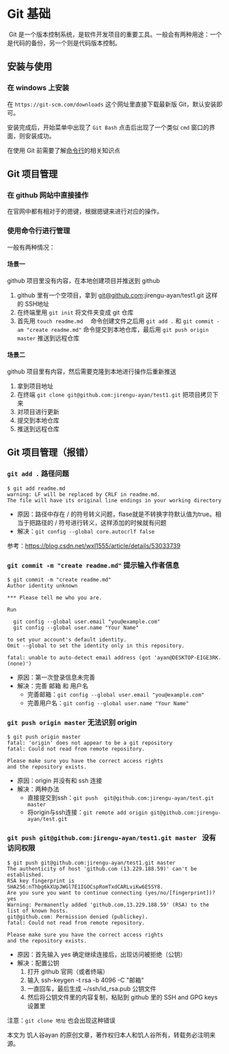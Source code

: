 # Git 基础

​		Git 是一个版本控制系统，是软件开发项目的重要工具。一般会有两种用途：一个是代码的备份，另一个则是代码版本控制。



## 安装与使用

### 在 windows 上安装

在 `https://git-scm.com/downloads` 这个网址里直接下载最新版 Git，默认安装即可。

安装完成后，开始菜单中出现了 `Git Bash` 点击后出现了一个类似 `cmd` 窗口的界面，则安装成功。

在使用 Git 前需要了解[命令行](./命令行入门.md)的相关知识点





## Git 项目管理

### 在 github 网站中直接操作

在官网中都有相对于的摁键，根据摁键来进行对应的操作。



### 使用命令行进行管理

一般有两种情况：

#### 场景一

github 项目里没有内容，在本地创建项目并推送到 github

1. github 里有一个空项目，拿到  git@github.com:jirengu-ayan/test1.git 这样的 SSH地址
2. 在终端里用 `git init` 将文件夹变成 git 仓库
3. 首先用 `touch readme.md  ` 命令创建文件之后用 `git add .` 和 `git commit -am "create readme.md"` 命令提交到本地仓库，最后用  `git push origin master` 推送到远程仓库

#### 场景二

github 项目里有内容，然后需要克隆到本地进行操作后重新推送

1. 拿到项目地址
2. 在终端 `git clone git@github.com:jirengu-ayan/test1.git` 把项目拷贝下来
3. 对项目进行更新
4. 提交到本地仓库
5. 推送到远程仓库





## Git 项目管理（报错）

### `git add .` 路径问题

```
$ git add readme.md
warning: LF will be replaced by CRLF in readme.md.
The file will have its original line endings in your working directory
```

- 原因：路径中存在 / 的符号转义问题，flase就是不转换字符默认值为true。相当于把路径的 / 符号进行转义，这样添加的时候就有问题
- 解决：`git config --global core.autocrlf false`

参考：https://blog.csdn.net/wxl1555/article/details/53033739



### `git commit -m "create readme.md"` 提示输入作者信息

```
$ git commit -m "create readme.md"
Author identity unknown

*** Please tell me who you are.

Run

  git config --global user.email "you@example.com"
  git config --global user.name "Your Name"

to set your account's default identity.
Omit --global to set the identity only in this repository.

fatal: unable to auto-detect email address (got 'ayan@DESKTOP-EIGE3RK.(none)')
```

- 原因：第一次登录信息未完善
- 解决：完善 邮箱 和 用户名
  - 完善邮箱：`git config --global user.email "you@example.com"`
  - 完善用户名：`git config --global user.name "Your Name"`



### `git push origin master` 无法识别 origin

```
$ git push origin master
fatal: 'origin' does not appear to be a git repository
fatal: Could not read from remote repository.

Please make sure you have the correct access rights
and the repository exists.
```

- 原因：origin 并没有和 ssh 连接
- 解决：两种办法
  - 直接提交到ssh：`git push  git@github.com:jirengu-ayan/test.git master`
  - 将origin与ssh连接：`git remote add origin git@github.com:jirengu-ayan/test.git`



### `git push git@github.com:jirengu-ayan/test1.git master ` 没有访问权限

```
$ git push git@github.com:jirengu-ayan/test1.git master
The authenticity of host 'github.com (13.229.188.59)' can't be established.
RSA key fingerprint is SHA256:nThbg6kXUpJWGl7E1IGOCspRomTxdCARLviKw6E5SY8.
Are you sure you want to continue connecting (yes/no/[fingerprint])? yes
Warning: Permanently added 'github.com,13.229.188.59' (RSA) to the list of known hosts.
git@github.com: Permission denied (publickey).
fatal: Could not read from remote repository.

Please make sure you have the correct access rights
and the repository exists.
```

- 原因：首先输入 yes 确定继续连接后，出现访问被拒绝（公钥）
- 解决：配置公钥
  1. 打开 github 官网（或者终端）
  2. 输入 ssh-keygen -t rsa -b 4096 -C "邮箱"
  3. 一直回车，最后生成 ~/ssh/id_rsa.pub 公钥文件
  4. 然后将公钥文件里的内容复制，粘贴到 github 里的 SSH and GPG keys 设置里

注意：`git clone 地址` 也会出现这种错误



本文为 饥人谷ayan 的原创文章，著作权归本人和饥人谷所有，转载务必注明来源。